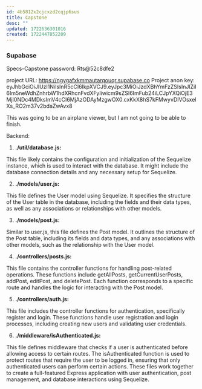 ```yaml
---
id: 4b5812x2cjcxzd2cqjp6sus
title: Capstone
desc: ""
updated: 1722636301016
created: 1722447852209
---
```


### Supabase

Specs-Capstone
password: Rts@52c8dfe2

project URL: https://ngygafxkmmautarqouqr.supabase.co
Project anon key: eyJhbGciOiJIUzI1NiIsInR5cCI6IkpXVCJ9.eyJpc3MiOiJzdXBhYmFzZSIsInJlZiI6Im5neWdhZnhrbW1hdXRhcnFvdXFyIiwicm9sZSI6ImFub24iLCJpYXQiOjE3MjI0NDc4MDksImV4cCI6MjAzODAyMzgwOX0.cxKkX8hS7kFMwyvDIVOsxelXs_RO2m37v2bdaZwAvx8

This was going to be an airplane viewer, but I am not going to be able to finish.

Backend:

1. **./util/database.js:**

This file likely contains the configuration and initialization of the Sequelize instance, which is used to interact with the database. It might include the database connection details and any necessary setup for Sequelize.

2. **./models/user.js:**

This file defines the User model using Sequelize. It specifies the structure of the User table in the database, including the fields and their data types, as well as any associations or relationships with other models.

3. **./models/post.js:**

Similar to user.js, this file defines the Post model. It outlines the structure of the Post table, including its fields and data types, and any associations with other models, such as the relationship with the User model.

4. **./controllers/posts.js:**

This file contains the controller functions for handling post-related operations. These functions include getAllPosts, getCurrentUserPosts, addPost, editPost, and deletePost. Each function corresponds to a specific route and handles the logic for interacting with the Post model.

5. **./controllers/auth.js:**

This file includes the controller functions for authentication, specifically register and login. These functions handle user registration and login processes, including creating new users and validating user credentials.

6. **./middleware/isAuthenticated.js:**

This file defines middleware that checks if a user is authenticated before allowing access to certain routes. The isAuthenticated function is used to protect routes that require the user to be logged in, ensuring that only authenticated users can perform certain actions.
These files work together to create a full-featured Express application with user authentication, post management, and database interactions using Sequelize.
